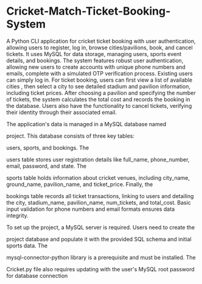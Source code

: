# Cricket-Match-Ticket-Booking-System
A Python CLI application for cricket ticket booking with user authentication, allowing users to register, log in, browse cities/pavilions, book, and cancel tickets. It uses MySQL for data storage, managing users, sports event details, and bookings.
The system features robust user authentication, allowing new users to create accounts with unique phone numbers and emails, complete with a simulated OTP verification process. Existing users can simply log in. For ticket booking, users can first view a list of available cities , then select a city to see detailed stadium and pavilion information, including ticket prices. After choosing a pavilion and specifying the number of tickets, the system calculates the total cost and records the booking in the database. Users also have the functionality to cancel tickets, verifying their identity through their associated email.

The application's data is managed in a MySQL database named 

project. This database consists of three key tables: 

users, sports, and bookings. The 

users table stores user registration details like full_name, phone_number, email, password, and state. The 

sports table holds information about cricket venues, including city_name, ground_name, pavilion_name, and ticket_price. Finally, the 

bookings table records all ticket transactions, linking to users and detailing the city, stadium_name, pavilion_name, num_tickets, and total_cost. Basic input validation for phone numbers and email formats ensures data integrity.


To set up the project, a MySQL server is required. Users need to create the 

project database and populate it with the provided SQL schema and initial sports data. The 

mysql-connector-python library is a prerequisite and must be installed. The 

Cricket.py file also requires updating with the user's MySQL root password for database connection
